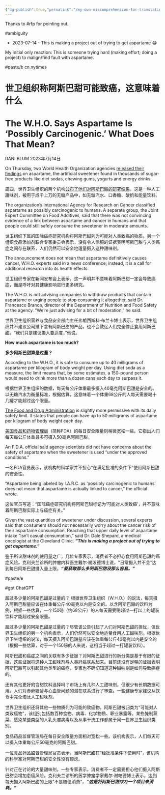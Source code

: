 ```yaml
---
{"dg-publish":true,"permalink":"/my-own-miscomprehension-for-translation/","noteIcon":"2"}
---
```


Thanks to #rfp  for pointing out.

#ambiguity

- 2023-07-14 - This is making a project out of trying to get aspartame 😂

My initial only reaction: This is someone trying hard (making effort; doing a project) to malign/find fault with aspartame.


#paste/b 
cn.nytimes

# 世卫组织称阿斯巴甜可能致癌，这意味着什么

# The W.H.O. Says Aspartame Is ‘Possibly Carcinogenic.’ What Does That Mean?

DANI BLUM
2023年7月14日

On Thursday, two World Health Organization agencies [released their findings](https://www.nytimes.com/2023/07/13/health/aspartame-cancer-who-sweetener.html) on aspartame, the artificial sweetener found in thousands of sugar-free products like diet sodas, chewing gums, yogurts and energy drinks.

周四，世界卫生组织的两个机构[公布了他们对阿斯巴甜的研究结果](https://www.nytimes.com/2023/07/13/health/aspartame-cancer-who-sweetener.html "Link: https://www.nytimes.com/2023/07/13/health/aspartame-cancer-who-sweetener.html")，这是一种人工甜味剂，被用于成千上万的无糖产品中，如无糖汽水、口香糖、酸奶和能量饮料。

The organization’s International Agency for Research on Cancer classified aspartame as possibly carcinogenic to humans. A separate group, the Joint Expert Committee on Food Additives, said that there was not convincing evidence of a link between aspartame and cancer in humans and that people could still safely consume the sweetener in moderate amounts.

世卫组织下属的国际癌症研究机构将阿斯巴甜列为可能对人类致癌的物质。另一个组织食品添加剂联合专家委员会表示，没有令人信服的证据表明阿斯巴甜与人类癌症之间存在联系，人们仍然可以安全地适量摄入这种甜味剂。

The announcement does not mean that aspartame definitively causes cancer, W.H.O. experts said in a news conference; instead, it is a call for additional research into its health effects.

世卫组织专家在新闻发布会上表示，这一声明并不意味着阿斯巴甜一定会导致癌症，而是呼吁对其健康影响进行更多研究。

The W.H.O. is not advising companies to withdraw products that contain aspartame or urging people to stop consuming it altogether, said Dr. Francesco Branca, director of the Department of Nutrition and Food Safety at the agency. “We’re just advising for a bit of moderation,” he said.

世界卫生组织营养与食品安全部门主任弗朗西斯科·布兰卡博士表示，世界卫生组织并不建议公司撤下含有阿斯巴甜的产品，也不会敦促人们完全停止食用阿斯巴甜。“我们只是建议摄入要适度，”他说。

**How much aspartame is too much?**

**多少阿斯巴甜算是过量？**

According to the W.H.O., it is safe to consume up to 40 milligrams of aspartame per kilogram of body weight per day. Using diet soda as a measure, the limit means that, by some estimates, a 150-pound person would need to drink more than a dozen cans each day to surpass it.

根据世界卫生组织的数据，每天每公斤体重最多摄入40毫克阿斯巴甜是安全的。以无糖汽水为衡量标准，根据估算，这意味着一个体重68公斤的人每天需要喝十几罐才能超过这个限量。

[The Food and Drug Administration](https://www.fda.gov/food/food-additives-petitions/aspartame-and-other-sweeteners-food) is slightly more permissive with its daily safety limit. It states that people can have up to 50 milligrams of aspartame per kilogram of body weight each day.

[美国食品和药物管理局](https://www.fda.gov/food/food-additives-petitions/aspartame-and-other-sweeteners-food)（简称FDA）的每日安全限量则稍微宽松一些。它指出人们每天每公斤体重最多可摄入50毫克阿斯巴甜。

An F.D.A. official said agency scientists did not have concerns about the safety of aspartame when the sweetener is used “under the approved conditions.”

一名FDA官员表示，该机构的科学家并不担心“在满足批准的条件下”使用阿斯巴甜的安全性。

“Aspartame being labeled by I.A.R.C. as ‘possibly carcinogenic to humans’ does not mean that aspartame is actually linked to cancer,” the official wrote.

这位官员写道：“国际癌症研究机构将阿斯巴甜标记为‘可能对人类致癌’，并不意味着阿斯巴甜实际上与癌症有关。”

Given the vast quantities of sweetener under discussion, several experts said that consumers should not necessarily worry about the cancer risk of their aspartame consumption. Reaching that upper daily level of aspartame intake “isn’t casual consumption,” said Dr. Dale Shepard, a medical oncologist at the Cleveland Clinic. ***“This is making a project out of trying to get aspartame.”***

鉴于所议甜味剂的使用量之广，几位专家表示，消费者不必担心食用阿斯巴甜的癌症风险。克利夫兰诊所的肿瘤内科医生戴尔·谢泼德博士说，“日常摄入并不会”达到每日阿斯巴甜摄入量上限。***“要获取那么多阿斯巴甜没那么容易。”***

#paste/e 

#gpt 
ChatGPT

超过多少量的阿斯巴甜是过量的？ 根据世界卫生组织（W.H.O.）的说法，每天摄入阿斯巴甜量应该在体重每公斤40毫克以内是安全的。以含阿斯巴甜的饮料为例，根据一些估算，一个150磅（约68公斤）的人每天需要喝超过一打以上的罐装饮料才能超过安全限量。

超过多少量的阿斯巴甜是过量的？尽管该公告引起了人们对阿斯巴甜的担忧，但世界卫生组织的另一个机构表示，人们仍然可以安全地适量食用人工甜味剂。根据世界卫生组织的说法，每天摄入阿斯巴甜量应该在体重每公斤40毫克以内是安全的（根据一些估算，对于一个150磅的人来说，这相当于超过一打罐装饮料）。

阿斯巴甜和癌症之间的关联有多少证据？对阿斯巴甜进行的新分类是基于有限的证据，这些证据将这种人工甜味剂与人类肝癌联系起来。目前还没有足够的证据表明阿斯巴甜可以引起其他类型的癌症，专家也不确切知道这种甜味剂是如何导致癌症的。

还有其他更好的含甜饮料选择吗？市场上有几种人工甜味剂，但很少有长期数据可用。人们对赤藓糖醇与心血管问题的潜在联系进行了审查。一些健康专家建议从饮食中完全淘汰人工甜味剂。

世界卫生组织还将其他一些物质列为可能的致癌物。阿斯巴甜被归类为“可能对人类致癌物”，该组别包括数百种食物、病毒、化学物质、职业暴露等。某些腌制蔬菜、感染某些类型的人乳头瘤病毒以及从事干洗工作都属于同一世界卫生组织类别。

食品药品监督管理局在每日安全限量方面相对宽松一些。该机构表示，人们每天可以摄入体重每公斤50毫克的阿斯巴甜。

一位食品药品监督管理局官员表示，当阿斯巴甜在“经批准条件下使用时”，该机构的科学家对阿斯巴甜的安全性没有顾虑。

针对正在讨论的大量甜味剂，一些专家表示，消费者不一定需要担心他们摄入阿斯巴甜会增加患癌风险。克利夫兰诊所的医学肿瘤学家戴尔·谢帕德博士表示，达到每天摄入阿斯巴甜的上限“不是随便消费”，***“这是将阿斯巴甜作为一个项目来消耗。”***
